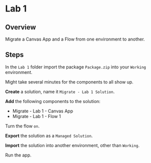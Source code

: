 # Lab 1

## Overview

Migrate a Canvas App and a Flow from one environment to another.

## Steps

In the `Lab 1` folder import the package `Package.zip` into your `Working` environment.

Might take several minutes for the components to all show up.

**Create** a solution, name it `Migrate - Lab 1 Solution`.

**Add** the following components to the solution:

* Migrate - Lab 1 - Canvas App
* Migrate - Lab 1 - Flow 1

Turn the flow `on`.

**Export** the solution as a `Managed Solution`.

**Import** the solution into another environment, other than `Working`.

Run the app.
